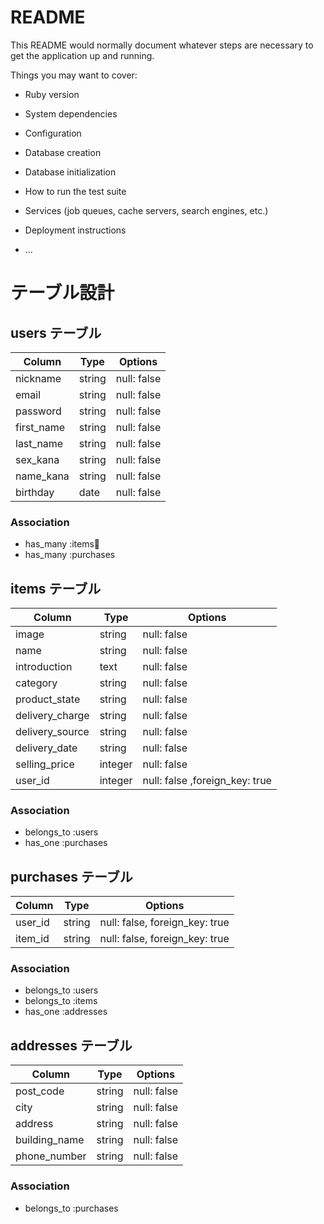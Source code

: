 # README

This README would normally document whatever steps are necessary to get the
application up and running.

Things you may want to cover:

* Ruby version

* System dependencies

* Configuration

* Database creation

* Database initialization

* How to run the test suite

* Services (job queues, cache servers, search engines, etc.)

* Deployment instructions

* ...

# テーブル設計

## users テーブル

| Column     | Type   | Options     |
| ---------- | ------ | ----------- |
| nickname   | string | null: false |
| email      | string | null: false |
| password   | string | null: false |
| first_name | string | null: false |
| last_name  | string | null: false |
| sex_kana   | string | null: false |
| name_kana  | string | null: false |
| birthday   | date   | null: false |

### Association

- has_many :items
- has_many :purchases

## items テーブル

| Column          | Type    | Options     |
| ----------------| ------- | ----------- |
| image           | string  | null: false |
| name            | string  | null: false |
| introduction    | text    | null: false |
| category        | string  | null: false |
| product_state   | string  | null: false |
| delivery_charge | string  | null: false |
| delivery_source | string  | null: false |
| delivery_date   | string  | null: false |
| selling_price   | integer | null: false |
| user_id         | integer | null: false ,foreign_key: true|

### Association

- belongs_to :users
- has_one    :purchases

## purchases テーブル

| Column  | Type   | Options                       |
| ------- | ------ | ----------------------------- |
| user_id | string | null: false, foreign_key: true|
| item_id | string | null: false, foreign_key: true|

### Association

- belongs_to :users
- belongs_to :items
- has_one    :addresses

## addresses テーブル

| Column        | Type   | Options     |
| ------------- | ------ | ----------- |
| post_code     | string | null: false |
| city          | string | null: false |
| address       | string | null: false |
| building_name | string | null: false |
| phone_number  | string | null: false |

### Association

- belongs_to :purchases
